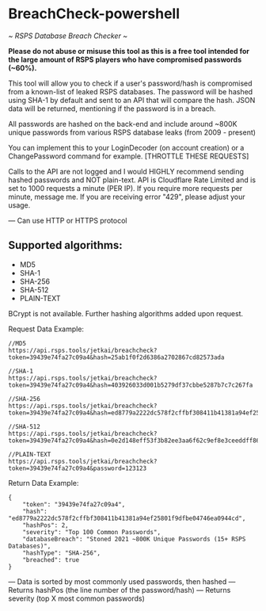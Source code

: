 # BreachCheck-powershell

*~ RSPS Database Breach Checker ~*

**Please do not abuse or misuse this tool as this is a free tool intended for the large amount of RSPS players who have compromised passwords (~60%).**

This tool will allow you to check if a user's password/hash is compromised from a known-list of leaked RSPS databases.
The password will be hashed using SHA-1 by default and sent to an API that will compare the hash. JSON data will be returned, mentioning if the password is in a breach.

All passwords are hashed on the back-end and include around ~800K unique passwords from various RSPS database leaks (from 2009 - present)

You can implement this to your LoginDecoder (on account creation) or a ChangePassword command for example. [THROTTLE THESE REQUESTS]

Calls to the API are not logged and I would HIGHLY recommend sending hashed passwords and NOT plain-text.
API is Cloudflare Rate Limited and is set to 1000 requests a minute (PER IP). If you require more requests per minute, message me. If you are receiving error "429", please adjust your usage.

— Can use HTTP or HTTPS protocol

## Supported algorithms:
- MD5
- SHA-1
- SHA-256
- SHA-512
- PLAIN-TEXT

BCrypt is not available. Further hashing algorithms added upon request.

Request Data Example:
```
//MD5
https://api.rsps.tools/jetkai/breachcheck?token=39439e74fa27c09a4&hash=25ab1f0f2d6386a2702867cd82573ada

//SHA-1
https://api.rsps.tools/jetkai/breachcheck?token=39439e74fa27c09a4&hash=403926033d001b5279df37cbbe5287b7c7c267fa

//SHA-256
https://api.rsps.tools/jetkai/breachcheck?token=39439e74fa27c09a4&hash=ed8779a2222dc578f2cffbf308411b41381a94ef25801f9dfbe04746ea0944cd

//SHA-512
https://api.rsps.tools/jetkai/breachcheck?token=39439e74fa27c09a4&hash=0e2d148eff53f3b82ee3aa6f62c9ef8e3ceeddff865a733c294db55023b121e81f5ffdde83dc07e274c7389d1e1e430c20d582889a6399c32811fff47f260be6

//PLAIN-TEXT
https://api.rsps.tools/jetkai/breachcheck?token=39439e74fa27c09a4&password=123123
```
Return Data Example:
```
{
	"token": "39439e74fa27c09a4",
	"hash": "ed8779a2222dc578f2cffbf308411b41381a94ef25801f9dfbe04746ea0944cd",
	"hashPos": 2,
	"severity": "Top 100 Common Passwords",
	"databaseBreach": "Stoned 2021 ~800K Unique Passwords (15+ RSPS Databases)",
	"hashType": "SHA-256",
	"breached": true
}
```
— Data is sorted by most commonly used passwords, then hashed
— Returns hashPos (the line number of the password/hash)
— Returns severity (top X most common passwords)
